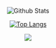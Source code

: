 <div align=center>   

![Github Stats](https://github-readme-stats.vercel.app/api?username=Damnun&show_icons=true&theme=vue-dark)   
  
[![Top Langs](https://github-readme-stats.vercel.app/api/top-langs/?username=Damnun&layout=compact)](https://github.com/anuraghazra/github-readme-stats)   
  
[![](http://mazassumnida.wtf/api/v2/generate_badge?boj=universe_lee)](https://www.acmicpc.net/user/universe_lee)   

</div>
